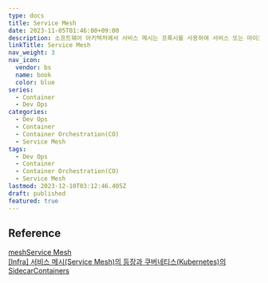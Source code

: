 ```yaml
---
type: docs
title: Service Mesh
date: 2023-11-05T01:46:00+09:00
description: 소프트웨어 아키텍처에서 서비스 메시는 프록시를 사용하여 서비스 또는 마이크로서비스 간 서비스 간 통신을 촉진하기 위한 전용 인프라 계층
linkTitle: Service Mesh
nav_weight: 3
nav_icon:
  vendor: bs
  name: book
  color: blue
series:
  - Container
  - Dev Ops
categories:
  - Dev Ops
  - Container
  - Container Orchestration(CO)
  - Service Mesh
tags:
  - Dev Ops
  - Container
  - Container Orchestration(CO)
  - Service Mesh
lastmod: 2023-12-10T03:12:46.405Z
draft: published
featured: true
---
```


## Reference

[meshService Mesh](https://medium.com/@sureshpodeti/service-mesh-d8ac0f2d4d0c)  
[[Infra] 서비스 메시(Service Mesh)의 등장과 쿠버네티스(Kubernetes)의 SidecarContainers ](https://mangkyu.tistory.com/307)
